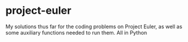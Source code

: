 # project-euler
My solutions thus far for the coding problems on Project Euler, as well as some auxiliary functions needed to run them. All in Python
